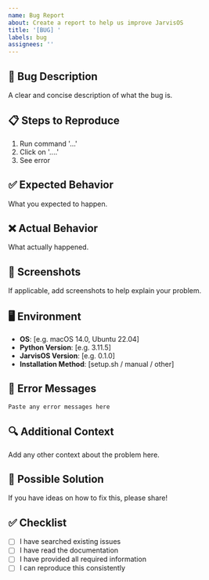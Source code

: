 ```yaml
---
name: Bug Report
about: Create a report to help us improve JarvisOS
title: '[BUG] '
labels: bug
assignees: ''
---
```


## 🐛 Bug Description

A clear and concise description of what the bug is.

## 📋 Steps to Reproduce

1. Run command '...'
2. Click on '....'
3. See error

## ✅ Expected Behavior

What you expected to happen.

## ❌ Actual Behavior

What actually happened.

## 📸 Screenshots

If applicable, add screenshots to help explain your problem.

## 🖥️ Environment

- **OS**: [e.g. macOS 14.0, Ubuntu 22.04]
- **Python Version**: [e.g. 3.11.5]
- **JarvisOS Version**: [e.g. 0.1.0]
- **Installation Method**: [setup.sh / manual / other]

## 📝 Error Messages

```
Paste any error messages here
```

## 🔍 Additional Context

Add any other context about the problem here.

## 🔧 Possible Solution

If you have ideas on how to fix this, please share!

## ✅ Checklist

- [ ] I have searched existing issues
- [ ] I have read the documentation
- [ ] I have provided all required information
- [ ] I can reproduce this consistently
